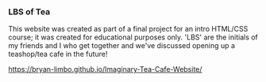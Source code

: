 ### LBS of Tea

This website was created as part of a final project for an intro HTML/CSS course; it was created for educational purposes only. 'LBS' are the initials of my friends and I who get together and we've discussed opening up a teashop/tea cafe in the future!

https://bryan-limbo.github.io/Imaginary-Tea-Cafe-Website/
